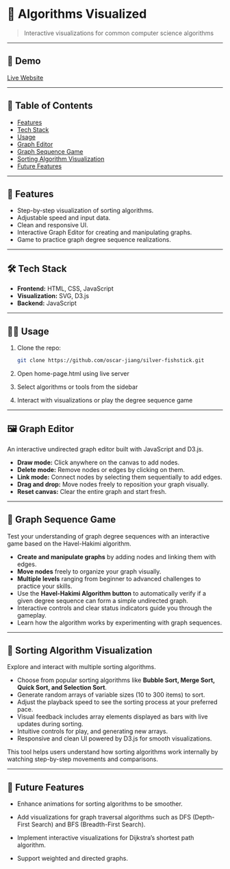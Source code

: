 # 📘 Algorithms Visualized

> Interactive visualizations for common computer science algorithms

---

## 🚀 Demo

[Live Website](https://oscar-jiang.github.io/algorithms-visualized/)

---

## 📂 Table of Contents

- [Features](#🌟-features)
- [Tech Stack](#🛠️-tech-stack)
- [Usage](#🧑‍💻-usage)
- [Graph Editor](#🖼️-graph-editor)
- [Graph Sequence Game](#🎲-graph-sequence-game)
- [Sorting Algorithm Visualization](#🧮-sorting-algorithm-visualization)
- [Future Features](#🚧-future-features)

---

## 🌟 Features

- Step-by-step visualization of sorting algorithms.
- Adjustable speed and input data.
- Clean and responsive UI.
- Interactive Graph Editor for creating and manipulating graphs.
- Game to practice graph degree sequence realizations.

---

## 🛠️ Tech Stack

- **Frontend:** HTML, CSS, JavaScript
- **Visualization:** SVG, D3.js
- **Backend:** JavaScript

---

## 🧑‍💻 Usage

1. Clone the repo:
   ```bash
   git clone https://github.com/oscar-jiang/silver-fishstick.git

2. Open home-page.html using live server

3. Select algorithms or tools from the sidebar

4. Interact with visualizations or play the degree sequence game


---

## 🖼️ Graph Editor

An interactive undirected graph editor built with JavaScript and D3.js.

- **Draw mode:** Click anywhere on the canvas to add nodes.
- **Delete mode:** Remove nodes or edges by clicking on them.
- **Link mode:** Connect nodes by selecting them sequentially to add edges.
- **Drag and drop:** Move nodes freely to reposition your graph visually.
- **Reset canvas:** Clear the entire graph and start fresh.


--- 

## 🎲 Graph Sequence Game

Test your understanding of graph degree sequences with an interactive game based on the Havel-Hakimi algorithm.

- **Create and manipulate graphs** by adding nodes and linking them with edges.
- **Move nodes** freely to organize your graph visually.
- **Multiple levels** ranging from beginner to advanced challenges to practice your skills.
- Use the **Havel-Hakimi Algorithm button** to automatically verify if a given degree sequence can form a simple undirected graph.
- Interactive controls and clear status indicators guide you through the gameplay.
- Learn how the algorithm works by experimenting with graph sequences.

---

## 🧮 Sorting Algorithm Visualization

Explore and interact with multiple sorting algorithms.

- Choose from popular sorting algorithms like **Bubble Sort, Merge Sort, Quick Sort, and Selection Sort**.
- Generate random arrays of variable sizes (10 to 300 items) to sort.
- Adjust the playback speed to see the sorting process at your preferred pace.
- Visual feedback includes array elements displayed as bars with live updates during sorting.
- Intuitive controls for play, and generating new arrays.
- Responsive and clean UI powered by D3.js for smooth visualizations.

This tool helps users understand how sorting algorithms work internally by watching step-by-step movements and comparisons.

---

## 🚧 Future Features

- Enhance animations for sorting algorithms to be smoother.

- Add visualizations for graph traversal algorithms such as DFS (Depth-First Search) and BFS (Breadth-First Search).

- Implement interactive visualizations for Dijkstra’s shortest path algorithm.

- Support weighted and directed graphs.

